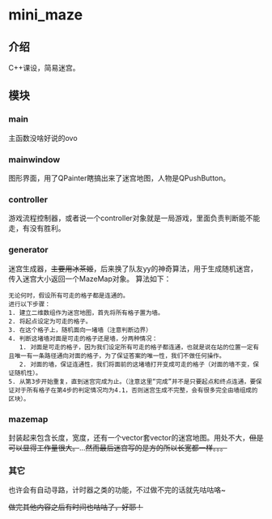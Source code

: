 # mini_maze

## 介绍

C++课设，简易迷宫。

## 模块

### main

主函数没啥好说的ovo

### mainwindow

图形界面，用了QPainter瞎搞出来了迷宫地图，人物是QPushButton。

### controller

游戏流程控制器，或者说一个controller对象就是一局游戏，里面负责判断能不能走，有没有胜利。

### generator

迷宫生成器，~~主要用冰茶姬~~，后来换了队友yy的神奇算法，用于生成随机迷宫，传入迷宫大小返回一个MazeMap对象。
算法如下：
```text
无论何时，假设所有可走的格子都是连通的。
进行以下步骤：
1. 建立二维数组作为迷宫地图，首先将所有格子置为墙。
2. 将起点设定为可走的格子。
3. 在这个格子上，随机面向一堵墙（注意判断边界）
4. 判断这堵墙对面是可走的格子还是墙，分两种情况：
   1. 对面是可走的格子，因为我们设定所有可走的格子都连通，也就是说在站的位置一定有且唯一有一条路径通向对面的格子，为了保证答案的唯一性，我们不做任何操作。
   2. 对面的墙，保证连通性，我们将面前的这堵墙打开变成可走的格子（对面的墙不变，保证随机性）。
5. 从第3步开始重复，直到迷宫完成为止。（注意这里“完成”并不是只要起点和终点连通，要保证对于所有格子在第4步的判定情况均为4.1，否则迷宫生成不完整，会有很多完全由墙组成的区块）。
```

### mazemap

封装起来包含长度，宽度，还有一个vector套vector的迷宫地图。用处不大，~~但是可以显得工作量很大。~~...~~然而最后迷宫写的是方的所以长宽都一样。。。~~

### 其它

也许会有自动寻路，计时器之类的功能，不过做不完的话就先咕咕咯~

~~做完其他内容之后有时间也咕咕了，好耶！~~